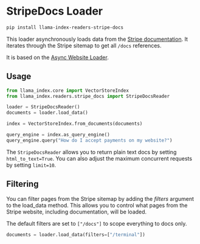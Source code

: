 # StripeDocs Loader

```bash
pip install llama-index-readers-stripe-docs
```

This loader asynchronously loads data from the [Stripe documentation](https://stripe.com/docs). It iterates through the Stripe sitemap to get all `/docs` references.

It is based on the [Async Website Loader](https://llamahub.ai/l/web-async_web).

## Usage

```python
from llama_index.core import VectorStoreIndex
from llama_index.readers.stripe_docs import StripeDocsReader

loader = StripeDocsReader()
documents = loader.load_data()

index = VectorStoreIndex.from_documents(documents)

query_engine = index.as_query_engine()
query_engine.query("How do I accept payments on my website?")
```

The `StripeDocsReader` allows you to return plain text docs by setting `html_to_text=True`. You can also adjust the maximum concurrent requests by setting `limit=10`.

## Filtering

You can filter pages from the Stripe sitemap by adding the _filters_ argument to the load_data method. This allows you to control what pages from the Stripe website, including documentation, will be loaded.

The default filters are set to `["/docs"]` to scope everything to docs only.

```python
documents = loader.load_data(filters=["/terminal"])
```
